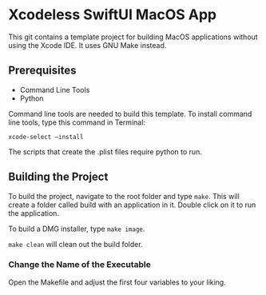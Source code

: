 # Xcodeless SwiftUI MacOS App

This git contains a template project for building MacOS applications without using the Xcode IDE. It uses GNU Make instead.

## Prerequisites 

- Command Line Tools
- Python

Command line tools are needed to build this template.
To install command line tools, type this command in Terminal:

```
xcode-select —install
```

The scripts that create the .plist files require python to run.

## Building the Project

To build the project, navigate to the root folder and type `make`. This will create a folder called build with an application in it. Double click on it to run the application.

To build a DMG installer, type `make image`.

`make clean` will clean out the build folder.

### Change the Name of the Executable

Open the Makefile and adjust the first four variables to your liking.
